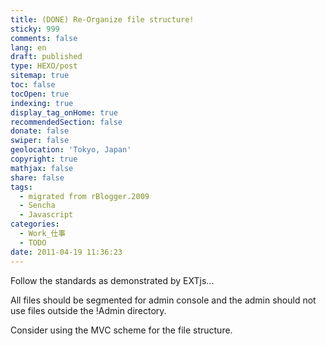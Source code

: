 ```yaml
---
title: (DONE) Re-Organize file structure!
sticky: 999
comments: false
lang: en
draft: published
type: HEXO/post
sitemap: true
toc: false
tocOpen: true
indexing: true
display_tag_onHome: true
recommendedSection: false
donate: false
swiper: false
geolocation: 'Tokyo, Japan'
copyright: true
mathjax: false
share: false
tags:
  - migrated from rBlogger.2009
  - Sencha
  - Javascript
categories:
  - Work_仕事
  - TODO
date: 2011-04-19 11:36:23
---
```


 Follow the standards as demonstrated by EXTjs... 

 All files should be segmented for admin console and the admin should not use files outside the \!Admin directory.


 Consider using the MVC scheme for the file structure.